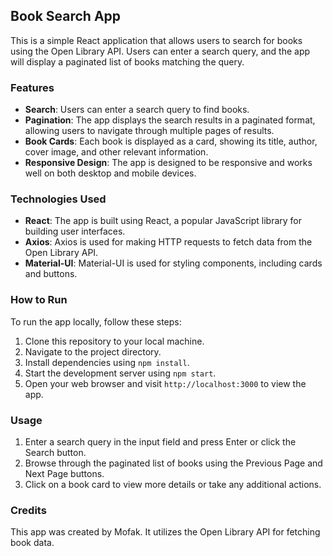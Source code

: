 ## Book Search App

This is a simple React application that allows users to search for books using the Open Library API. Users can enter a search query, and the app will display a paginated list of books matching the query.

### Features

- **Search**: Users can enter a search query to find books.
- **Pagination**: The app displays the search results in a paginated format, allowing users to navigate through multiple pages of results.
- **Book Cards**: Each book is displayed as a card, showing its title, author, cover image, and other relevant information.
- **Responsive Design**: The app is designed to be responsive and works well on both desktop and mobile devices.

### Technologies Used

- **React**: The app is built using React, a popular JavaScript library for building user interfaces.
- **Axios**: Axios is used for making HTTP requests to fetch data from the Open Library API.
- **Material-UI**: Material-UI is used for styling components, including cards and buttons.

### How to Run

To run the app locally, follow these steps:

1. Clone this repository to your local machine.
2. Navigate to the project directory.
3. Install dependencies using `npm install`.
4. Start the development server using `npm start`.
5. Open your web browser and visit `http://localhost:3000` to view the app.

### Usage

1. Enter a search query in the input field and press Enter or click the Search button.
2. Browse through the paginated list of books using the Previous Page and Next Page buttons.
3. Click on a book card to view more details or take any additional actions.

### Credits

This app was created by Mofak. It utilizes the Open Library API for fetching book data.

